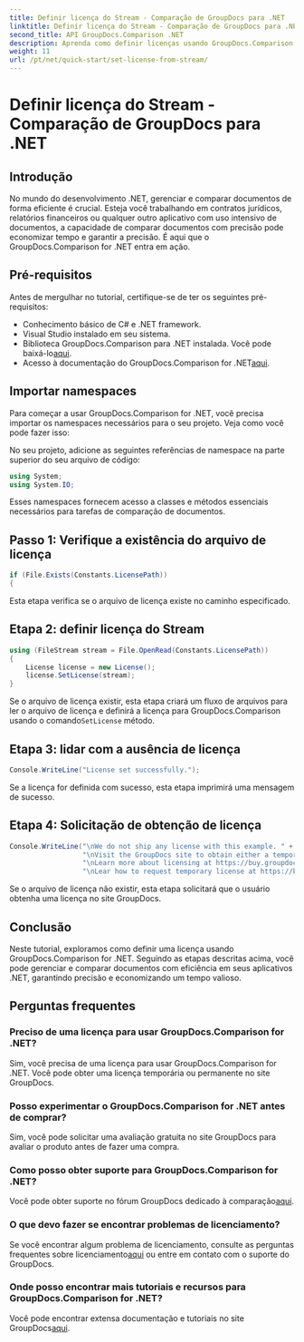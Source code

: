 ```yaml
---
title: Definir licença do Stream - Comparação de GroupDocs para .NET
linktitle: Definir licença do Stream - Comparação de GroupDocs para .NET
second_title: API GroupDocs.Comparison .NET
description: Aprenda como definir licenças usando GroupDocs.Comparison for .NET de forma eficiente. Garanta a precisão dos documentos e economize tempo com este tutorial.
weight: 11
url: /pt/net/quick-start/set-license-from-stream/
---
```


# Definir licença do Stream - Comparação de GroupDocs para .NET

## Introdução
No mundo do desenvolvimento .NET, gerenciar e comparar documentos de forma eficiente é crucial. Esteja você trabalhando em contratos jurídicos, relatórios financeiros ou qualquer outro aplicativo com uso intensivo de documentos, a capacidade de comparar documentos com precisão pode economizar tempo e garantir a precisão. É aqui que o GroupDocs.Comparison for .NET entra em ação. 
## Pré-requisitos
Antes de mergulhar no tutorial, certifique-se de ter os seguintes pré-requisitos:
- Conhecimento básico de C# e .NET framework.
- Visual Studio instalado em seu sistema.
-  Biblioteca GroupDocs.Comparison para .NET instalada. Você pode baixá-lo[aqui](https://releases.groupdocs.com/comparison/net/).
-  Acesso à documentação do GroupDocs.Comparison for .NET[aqui](https://tutorials.groupdocs.com/comparison/net/).

## Importar namespaces
Para começar a usar GroupDocs.Comparison for .NET, você precisa importar os namespaces necessários para o seu projeto. Veja como você pode fazer isso:

No seu projeto, adicione as seguintes referências de namespace na parte superior do seu arquivo de código:
```csharp
using System;
using System.IO;
```
Esses namespaces fornecem acesso a classes e métodos essenciais necessários para tarefas de comparação de documentos.

## Passo 1: Verifique a existência do arquivo de licença
```csharp
if (File.Exists(Constants.LicensePath))
{
```
Esta etapa verifica se o arquivo de licença existe no caminho especificado.
## Etapa 2: definir licença do Stream
```csharp
using (FileStream stream = File.OpenRead(Constants.LicensePath))
{
    License license = new License();
    license.SetLicense(stream);
}
```
 Se o arquivo de licença existir, esta etapa criará um fluxo de arquivos para ler o arquivo de licença e definirá a licença para GroupDocs.Comparison usando o comando`SetLicense` método.
## Etapa 3: lidar com a ausência de licença
```csharp
Console.WriteLine("License set successfully.");
```
Se a licença for definida com sucesso, esta etapa imprimirá uma mensagem de sucesso.
## Etapa 4: Solicitação de obtenção de licença
```csharp
Console.WriteLine("\nWe do not ship any license with this example. " +
                  "\nVisit the GroupDocs site to obtain either a temporary or permanent license. " +
                  "\nLearn more about licensing at https://buy.groupdocs.com/faqs/licensing. " +
                  "\nLear how to request temporary license at https://buy.groupdocs.com/temporary-license.");
```
Se o arquivo de licença não existir, esta etapa solicitará que o usuário obtenha uma licença no site GroupDocs.

## Conclusão
Neste tutorial, exploramos como definir uma licença usando GroupDocs.Comparison for .NET. Seguindo as etapas descritas acima, você pode gerenciar e comparar documentos com eficiência em seus aplicativos .NET, garantindo precisão e economizando um tempo valioso.
## Perguntas frequentes
### Preciso de uma licença para usar GroupDocs.Comparison for .NET?
Sim, você precisa de uma licença para usar GroupDocs.Comparison for .NET. Você pode obter uma licença temporária ou permanente no site GroupDocs.
### Posso experimentar o GroupDocs.Comparison for .NET antes de comprar?
Sim, você pode solicitar uma avaliação gratuita no site GroupDocs para avaliar o produto antes de fazer uma compra.
### Como posso obter suporte para GroupDocs.Comparison for .NET?
 Você pode obter suporte no fórum GroupDocs dedicado à comparação[aqui](https://forum.groupdocs.com/c/comparison/12).
### O que devo fazer se encontrar problemas de licenciamento?
 Se você encontrar algum problema de licenciamento, consulte as perguntas frequentes sobre licenciamento[aqui](https://purchase.groupdocs.com/faqs/licensing) ou entre em contato com o suporte do GroupDocs.
### Onde posso encontrar mais tutoriais e recursos para GroupDocs.Comparison for .NET?
 Você pode encontrar extensa documentação e tutoriais no site GroupDocs[aqui](https://tutorials.groupdocs.com/comparison/net/).